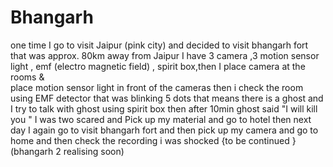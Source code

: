 # Bhangarh 

one time I go to visit Jaipur (pink city) and decided to visit bhangarh fort that was approx. 80km away from Jaipur I have 3 camera ,3 motion sensor light , emf (electro magnetic field) , spirit box,then I place camera at the rooms &   
 place motion sensor light in front of the cameras then i check the room using EMF  detector that was blinking 5 dots that means there is a ghost and I try to talk with ghost using spirit box then after 10min ghost said 
"I will kill you " I was two scared and Pick up my material and go to hotel then next day I again go to visit bhangarh fort and then pick up my camera and go to home and then check the recording i was shocked {to be continued } (bhangarh 2 realising soon)